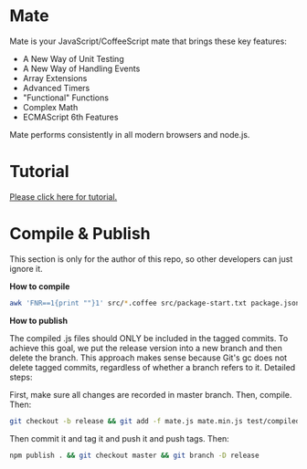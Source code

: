 Mate
====

Mate is your JavaScript/CoffeeScript mate that brings these key features:

- A New Way of Unit Testing
- A New Way of Handling Events
- Array Extensions
- Advanced Timers
- "Functional" Functions
- Complex Math
- ECMAScript 6th Features

Mate performs consistently in all modern browsers and node.js.

Tutorial
====

[Please click here for tutorial.](http://zhanzhenzhen.github.io/mate/)

Compile & Publish
====

This section is only for the author of this repo, so other developers can just ignore it.

**How to compile**

```bash
awk 'FNR==1{print ""}1' src/*.coffee src/package-start.txt package.json src/package-end.txt | node_modules/coffee-script/bin/coffee -cs > mate.js && node_modules/uglify-js/bin/uglifyjs mate.js -o mate.min.js -m --screw-ie8 --comments && awk 'FNR==1{print ""}1' test/*.coffee | node_modules/coffee-script/bin/coffee -cs > test/compiled.js && awk 'FNR==1{print ""}1' test-test/*.coffee | node_modules/coffee-script/bin/coffee -cs > test-test/compiled.js
```

**How to publish**

The compiled .js files should ONLY be included in the tagged commits. To achieve this goal, we put the release version into a new branch and then delete the branch. This approach makes sense because Git's gc does not delete tagged commits, regardless of whether a branch refers to it. Detailed steps:

First, make sure all changes are recorded in master branch. Then, compile. Then:

```bash
git checkout -b release && git add -f mate.js mate.min.js test/compiled.js test-test/compiled.js
```

Then commit it and tag it and push it and push tags. Then:

```bash
npm publish . && git checkout master && git branch -D release
```
